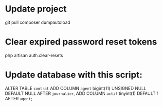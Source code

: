 
# Update project

git pull
composer dumpautoload

# Clear expired password reset tokens
php artisan auth:clear-resets

# Update database with this script:

ALTER TABLE `contrat`
ADD COLUMN `agent`  bigint(11) UNSIGNED NULL DEFAULT NULL AFTER `journalier`,
ADD COLUMN `actif`  tinyint(1) DEFAULT 1 AFTER `agent`;


